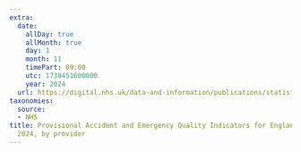 ```yaml
---
extra:
  date:
    allDay: true
    allMonth: true
    day: 1
    month: 11
    timePart: 09:00
    utc: 1730451600000
    year: 2024
  url: https://digital.nhs.uk/data-and-information/publications/statistical/provisional-accident-and-emergency-quality-indicators-for-england/september-2024-by-provider
taxonomies:
  source:
  - NHS
title: Provisional Accident and Emergency Quality Indicators for England, September
  2024, by provider
---
```

